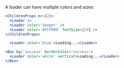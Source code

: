 A loader can have multiple colors and sizes:

```jsx
<ChildrenProps mr={2}>
  <Loader />
  <Loader color='danger' />
  <Loader color='#FFF000' fontSize={24} />
</ChildrenProps>
```

```jsx
  <Loader color='blue'>Loading...</Loader>
```

```jsx
<Box bg='success' borderColor='success'>
  <Loader color='white' vertical>Loading...</Loader>
</Box>
```
